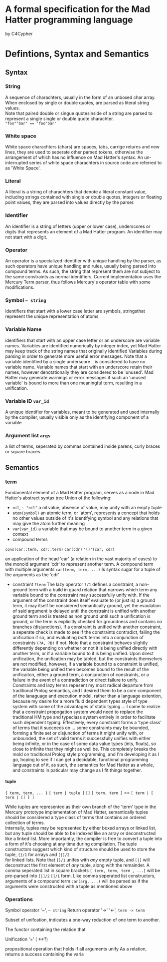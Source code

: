 # A formal specification for the Mad Hatter programming language 
by C4Cypher
# Defintions, Syntax and Semantics
## Syntax
### String
A sequence of charachters, usually in the form of an unboxed char array. When 
enclosed by single or double quotes, are parsed as literal string values.  
Note that paired double or singue quotesinside of a string are parsed to 
represent a single single or double quote charachter.  
 `"foo""bar" == 'foo"bar'`
### White space
White space charachters (chars) are spaces, tabs, carrige returns and new 
lines, they are used to seperate other parsed tokens, otherwise the 
arrangement of which has no influence on Mad Hatter's syntax. An un-interrupted
series of white space charachters in source code are referred to as 
'White Space'.
### Literal
A literal is a string of charachters that denote a literal constant value, 
including strings contained with single or double quotes, integers or floating
point values, they are parsed into values directly by the parser.
### Identifier
An identifier is a string of letters (upper or lower case), underscores or 
digits that represents an element of a Mad Hatter program. An identifier may 
not start with a digit.
### Operator
An operator is a specialized identifier with unique handling by the parser, 
as such operators have unique handling and rules, usually being parsed into
compound terms. As such, the string
that represent them are not subject to the same constraints as
normal identifiers. Current implementation uses the Mercury Term 
parser, thus follows Mercury's operator table with some 
modifications.
### Symbol `~ string`
identifiers that start with a lower case letter are symbols, 
stringsthat represent the unique representation of atoms
### Variable Name
identifiers that start with an upper case letter or an underscore 
are variable names. Variables are identified numerically by integer
index, yet Mad Hatter may keep track of the string names that
originally identified Variables during parsing in order to generate
more useful error messages. Note that a variable identified by
a single underscore `_` is considered to have no variable name.
Variable names that start with an underscore retain their names,
however denotationally they are considered to be 'unused'.
Mad Hatter may generate warnings or error messages if such an
'unused variable' is bound to more than one meaningful term,
resulting in a unification.
### Variable ID `var_id`
A unique identifier for variables, meant to be generated and used
internally by the compiler, usually visible only as the identifying
component of a variable
### Argument list `args`
a list of terms, seperated by commas contained inside parens,
curly braces or square braces

## Semantics
### term
Fundamental element of a Mad Hatter program, serves as a node in 
Mad Hatter's abstract syntax tree
Union of the following:
- `nil`, `~ "nil"`
a nil value, absence of value, may unify with an empty tuple
- `atom(symbol)`
an atomic term, or 'atom', represents a concept that holds no 
other values outside of it's identifying symbol and any 
relations that may give the atom further meaning
- `var(var_id)`
a variable that may be bound to another term in a given
context
- compound terms

`cons(car::term, cdr::term)`
`car(cdr)`
`'()'(car, cdr)`

an application of the head 'car' (a relation in the
vast majority of cases) to the monoid argument 'cdr'
to represent another term.
A compound term with multiple arguments `car(term, term, ...)`
Is syntax sugar for a tuple of the arguments as  the 'cdr'

- constraint
`?term`
  The lazy operator `?/1` defines a constraint, a non-ground
term with a build in guard relation that narrows which term
any variable bound to the constraint may successfully unify 
with. If the argument of the constraint does itself evaluate to
(or just is) a ground term, it may itself be considered 
semantically ground, yet the evaulation of said argument is
delayed until the constraint is unified with another ground
term and is treated as non ground until such a unification
is ground, or the term is explicitly checked for groundness and
contains no branches (disjunctions).
  If a constraint is unified with another constraint, a seperate
check is made to see if the constraints contradict, failing
the unification if so, and evaluating *both* terms into a
conjunction of constraints `(?A, ?B)` if not.
  Note that a constraint behaves slightly differently depending
on whether or not it is being unified directly with another
term, or if a variable bound to it is being unified. Upon
direct unification, the unification may be tabled, but the
constraints themselves are not modified, however, if a variable
bound to a constraint is unified, the variable being unified
then becomes bound to the result of the unificaiton, either
a ground term, a conjunction of constraints, or a failure in
the event of a contradiction or direct failure to unify.
  Constraints and lazy terms repesent my most radical departure
from traditional Prolog semantics, and I desired them to be
a core component of the lanaguage and execution model, rather
than a language extention, because my desire for a more fluid
dependent types style of type system with some of the
advantages of static typing ... I came to realize that
a constraint propogation system would need to replace the
traditional HM type and typeclass system entirely in order
to facilitate such dependent typing.
  Effectively, every constraint forms a 'type class' of terms
that it succeeds on ... some constraints may be bounded,
forming a finite set or disjunction of terms it might unify
with, or unbounded, the set of valid terms it successfully
unifies with either being infinite, or in the case of some
data value types (ints, floats), so close to infinite that they
might as well be.
  This completely breaks the mold on traditional Prolog style
programming, and I'm developing it as I go, hoping to see
if I can get a decidable, functional programming language out
of it, as such, the semantics for Mad Hatter as a whole, 
and constraints in paticular may change as I fit things
together.
#### tuple

`{ term, term, ... }` 
`[ term | tuple ]`
`[]`
`[ term, term ]` == `[ term | [ term | [] ] ]`

  While tuples are represented as their own branch of the 'term'
type in the Mercury prototype implementation of Mad Hatter,
semantically tuples should be considered a type class of terms 
that contains an ordered collection of terms.  
  Internally, tuples may be represented by either boxed arrays
or linked list, but any tuple should be able to be indexed 
like an array or deconstructed like a linked list. More
importantly, the compiler is free to convert a tuple into
  a form of it's choosing at any time during compilation.
The tuple constructors suggest which kind of structure should
be used to store the tuple, `{}/1` for arrays and `[|]/2`  
for linked lists.  Note that `[]/1` unifes with *any* empty
tuple, and `[|]` will deconstruct the first element of *any*
tuple, along with the remainder.  A comma seperated list in
square brackets `[ term, term, term , ...]` will be pre-parsed
into `[|]/2` `[]/1` form.
  Like comma seperated list constructors, arguments of a 
compound term `car(arg, ...)` will be parsed as if the
arguments were constructed with a tuple as mentioned above
### Operations
Symbol operator '~', `~ string`
Return operator '->' '<-',  `term -> term`

Subset of unifcation, indicates a one-way reduction of one term to
another.

The functor containing the relation that 

Unification '=' ( <->?)

propositional operation that holds if all arguments unify
As a relation, returns a success containing the varia